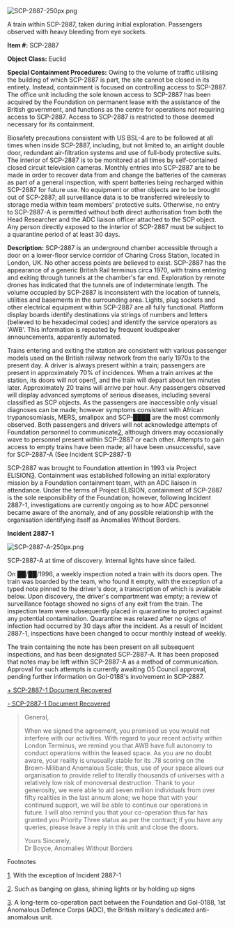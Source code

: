 ![SCP-2887-250px.png](http://scp-wiki.wdfiles.com/local--files/scp-2887/SCP-2887-250px.png)

A train within SCP-2887, taken during initial exploration. Passengers observed with heavy bleeding from eye sockets.

**Item #:** SCP-2887

**Object Class:** Euclid

**Special Containment Procedures:** Owing to the volume of traffic utilising the building of which SCP-2887 is part, the site cannot be closed in its entirety. Instead, containment is focused on controlling access to SCP-2887. The office unit including the sole known access to SCP-2887 has been acquired by the Foundation on permanent lease with the assistance of the British government, and functions as the centre for operations not requiring access to SCP-2887. Access to SCP-2887 is restricted to those deemed necessary for its containment.

Biosafety precautions consistent with US BSL-4 are to be followed at all times when inside SCP-2887, including, but not limited to, an airtight double door, redundant air-filtration systems and use of full-body protective suits. The interior of SCP-2887 is to be monitored at all times by self-contained closed circuit television cameras. Monthly entries into SCP-2887 are to be made in order to recover data from and change the batteries of the cameras as part of a general inspection, with spent batteries being recharged within SCP-2887 for future use. No equipment or other objects are to be brought out of SCP-2887; all surveillance data is to be transferred wirelessly to storage media within team members' protective suits. Otherwise, no entry to SCP-2887-A is permitted without both direct authorisation from both the Head Researcher and the ADC liaison officer attached to the SCP object. Any person directly exposed to the interior of SCP-2887 must be subject to a quarantine period of at least 30 days.

**Description:** SCP-2887 is an underground chamber accessible through a door on a lower-floor service corridor of Charing Cross Station, located in London, UK. No other access points are believed to exist. SCP-2887 has the appearance of a generic British Rail terminus circa 1970, with trains entering and exiting through tunnels at the chamber's far end. Exploration by remote drones has indicated that the tunnels are of indeterminate length. The volume occupied by SCP-2887 is inconsistent with the location of tunnels, utilities and basements in the surrounding area. Lights, plug sockets and other electrical equipment within SCP-2887 are all fully functional. Platform display boards identify destinations via strings of numbers and letters (believed to be hexadecimal codes) and identify the service operators as 'AWB'. This information is repeated by frequent loudspeaker announcements, apparently automated.

Trains entering and exiting the station are consistent with various passenger models used on the British railway network from the early 1970s to the present day. A driver is always present within a train; passengers are present in approximately 70% of incidences. When a train arrives at the station, its doors will not open[1](javascript:;), and the train will depart about ten minutes later. Approximately 20 trains will arrive per hour. Any passengers observed will display advanced symptoms of serious diseases, including several classified as SCP objects. As the passengers are inaccessible only visual diagnoses can be made; however symptoms consistent with African trypanosomiasis, MERS, smallpox and SCP-████ are the most commonly observed. Both passengers and drivers will not acknowledge attempts of Foundation personnel to communicate[2](javascript:;), although drivers may occasionally wave to personnel present within SCP-2887 or each other. Attempts to gain access to empty trains have been made; all have been unsuccessful, save for SCP-2887-A (See Incident SCP-2887-1)

SCP-2887 was brought to Foundation attention in 1993 via Project ELISION[3](javascript:;). Containment was established following an initial exploratory mission by a Foundation containment team, with an ADC liaison in attendance. Under the terms of Project ELISION, containment of SCP-2887 is the sole responsibility of the Foundation; however, following Incident 2887-1, investigations are currently ongoing as to how ADC personnel became aware of the anomaly, and of any possible relationship with the organisation identifying itself as Anomalies Without Borders.

**Incident 2887-1**

![SCP-2887-A-250px.png](http://scp-wiki.wdfiles.com/local--files/scp-2887/SCP-2887-A-250px.png)

SCP-2887-A at time of discovery. Internal lights have since failed.

On ██/██/1996, a weekly inspection noted a train with its doors open. The train was boarded by the team, who found it empty, with the exception of a typed note pinned to the driver's door, a transcription of which is available below. Upon discovery, the driver's compartment was empty; a review of surveillance footage showed no signs of any exit from the train. The inspection team were subsequently placed in quarantine to protect against any potential contamination. Quarantine was relaxed after no signs of infection had occurred by 30 days after the incident. As a result of Incident 2887-1, inspections have been changed to occur monthly instead of weekly.

The train containing the note has been present on all subsequent inspections, and has been designated SCP-2887-A. It has been proposed that notes may be left within SCP-2887-A as a method of communication. Approval for such attempts is currently awaiting O5 Council approval, pending further information on GoI-0188's involvement in SCP-2887.

[+ SCP-2887-1 Document Recovered](javascript:;)

[\- SCP-2887-1 Document Recovered](javascript:;)

> General,
> 
> When we signed the agreement, you promised us you would not interfere with our activities. With regard to your recent activity within London Terminus, we remind you that AWB have full autonomy to conduct operations within the leased space. As you are no doubt aware, your reality is unusually stable for its .78 scoring on the Brown-Miliband Anomalous Scale; thus, use of your space allows our organisation to provide relief to literally thousands of universes with a relatively low risk of monoversal destruction. Thank to your generosity, we were able to aid seven million individuals from over fifty realities in the last annum alone; we hope that with your continued support, we will be able to continue our operations in future. I will also remind you that your co-operation thus far has granted you Priority Three status as per the contract; if you have any queries, please leave a reply in this unit and close the doors.
> 
> Yours Sincerely,  
> Dr Boyce, Anomalies Without Borders

Footnotes

[1](javascript:;). With the exception of Incident 2887-1

[2](javascript:;). Such as banging on glass, shining lights or by holding up signs

[3](javascript:;). A long-term co-operation pact between the Foundation and GoI-0188, 1st Anomalous Defence Corps (ADC), the British military's dedicated anti-anomalous unit.